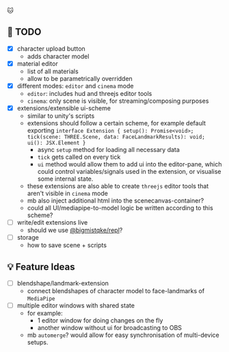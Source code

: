 🐱

## 📝 TODO

- [x] character upload button
  - adds character model
- [x] material editor
  - list of all materials
  - allow to be parametrically overridden
- [x] different modes: `editor` and `cinema` mode
  - `editor`: includes hud and threejs editor tools
  - `cinema`: only scene is visible, for streaming/composing purposes
- [x] extensions/extensible ui-scheme
  - similar to unity's scripts
  - extensions should follow a certain scheme, for example default exporting `interface Extension { setup(): Promise<void>; tick(scene: THREE.Scene, data: FaceLandmarkResults): void; ui(): JSX.Element }`
    - async `setup` method for loading all necessary data
    - `tick` gets called on every tick
    - `ui` method would allow them to add ui into the editor-pane, which could control variables/signals used in the extension, or visualise some internal state.
  - these extensions are also able to create `threejs` editor tools that aren't visible in `cinema` mode
  - mb also inject additional html into the scenecanvas-container?
  - could all UI/mediapipe-to-model logic be written according to this scheme?
- [ ] write/edit extensions live
  - should we use [@bigmistqke/repl](https://github.com/bigmistqke/repl)?
- [ ] storage
  - how to save scene + scripts

## 💡 Feature Ideas

- [ ] blendshape/landmark-extension
  - connect blendshapes of character model to face-landmarks of `MediaPipe`
- [ ] multiple editor windows with shared state
  - for example:
    - 1 editor window for doing changes on the fly
    - another window without ui for broadcasting to OBS
  - mb `automerge`? would allow for easy synchronisation of multi-device setups.
